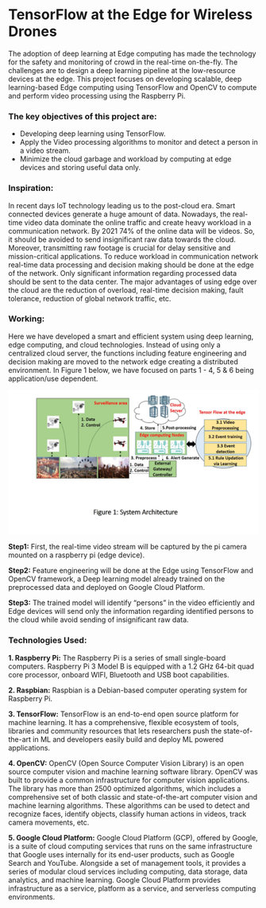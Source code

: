 

# TensorFlow at the Edge for Wireless Drones


The adoption of deep learning at Edge computing has made the technology for the safety and monitoring of crowd in the real-time on-the-fly. The challenges are to design a deep learning pipeline at the low-resource devices at the edge. This project focuses on developing scalable, deep learning-based Edge computing using TensorFlow and OpenCV to compute and perform video processing using the Raspberry Pi.

### The key objectives of this project are:

- Developing deep learning using TensorFlow.
- Apply the Video processing algorithms to monitor and detect a person in a video stream.
- Minimize the cloud garbage and workload by computing at edge devices and storing useful data only.

### Inspiration:

In recent days IoT technology leading us to the post-cloud era. Smart connected devices generate a huge amount of data. Nowadays, the real-time video data dominate the online traffic and create heavy workload in a communication network. By 2021 74% of the online data will be videos. So, it should be avoided to send insignificant raw data towards the cloud. Moreover, transmitting raw footage is crucial for delay sensitive and mission-critical applications. To reduce workload in communication network real-time data processing and decision making should be done at the edge of the network. Only significant information regarding processed data should be sent to the data center. The major advantages of using edge over the cloud are the reduction of overload, real-time decision making, fault tolerance, reduction of global network traffic, etc.

### Working:

Here we have developed a smart and efficient system using deep learning, edge computing, and cloud technologies. Instead of using only a centralized cloud server, the functions including feature engineering and decision making are moved to the network edge creating a distributed environment. In Figure 1 below, we have focused on parts 1 - 4, 5 & 6 being application/use dependent.

<img src="reports/architecture.png">

**Step1:**
First, the real-time video stream will be captured by the pi camera mounted on a raspberry pi (edge device).

**Step2:**
Feature engineering will be done at the Edge using TensorFlow and OpenCV framework, a Deep learning model already trained on the preprocessed data and deployed on Google Cloud Platform.

**Step3:**
The trained model will identify “persons” in the video efficiently and Edge devices will send only the information regarding identified persons to the cloud while avoid sending of insignificant raw data.

### Technologies Used:

**1. Raspberry Pi:** The Raspberry Pi is a series of small single-board computers. Raspberry Pi 3 Model B is equipped with a 1.2 GHz 64-bit quad core processor, onboard WIFI, Bluetooth and USB boot capabilities.

**2. Raspbian:** Raspbian is a Debian-based computer operating system for Raspberry Pi.

**3. TensorFlow:** TensorFlow is an end-to-end open source platform for machine learning. It has a comprehensive, flexible ecosystem of tools, libraries and community resources that lets researchers push the state-of-the-art in ML and developers easily build and deploy ML powered applications.

**4. OpenCV:** OpenCV (Open Source Computer Vision Library) is an open source computer vision and machine learning software library. OpenCV was built to provide a common infrastructure for computer vision applications. The library has more than 2500 optimized algorithms, which includes a comprehensive set of both classic and state-of-the-art computer vision and machine learning algorithms. These algorithms can be used to detect and recognize faces, identify objects, classify human actions in videos, track camera movements, etc.

**5. Google Cloud Platform:** Google Cloud Platform (GCP), offered by Google, is a suite of cloud computing services that runs on the same infrastructure that Google uses internally for its end-user products, such as Google Search and YouTube. Alongside a set of management tools, it provides a series of modular cloud services including computing, data storage, data analytics, and machine learning. Google Cloud Platform provides infrastructure as a service, platform as a service, and serverless computing environments.




